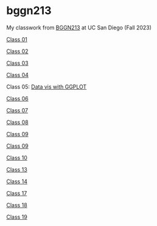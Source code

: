 # bggn213
My classwork from [BGGN213](https://bioboot.github.io/bggn213_F23) at UC San Diego (Fall 2023)

[Class 01](10042023/lab1.pdf)

[Class 02](10062023/lab2.pdf)

[Class 03](10112023/lab3.pdf)

[Class 04](10132023/lab4.pdf)

Class 05: [Data vis with GGPLOT](10182023/Class05_Data_Visualization_with_ggplot.pdf)

[Class 06](10202023/BGGN213_class06/Class06.pdf)

[Class 07](10252023/Class07/Class07.pdf)

[Class 08](10272023/Class08/Class08.pdf)

[Class 09](11012023/ULMP/ULMP.pdf)

[Class 09](11032023/Class09/Class09.pdf)

[Class 10](11082023/Class10/AlphaFold2.pdf)

[Class 13](11152023/Class13/Class13/Class13.pdf)

[Class 14](11172023/Class14/Class14.pdf)

[Class 17](class17/class17/class17.html)

[Class 18](class18/class18.pdf)

[Class 19](12062023/Class19/Class19.pdf)
